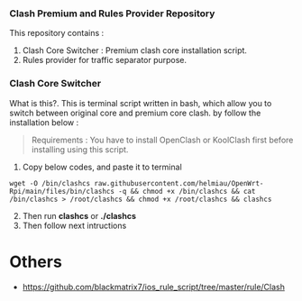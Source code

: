 ### Clash Premium and Rules Provider Repository
This repository contains :
1. Clash Core Switcher : Premium clash core installation script.
2. Rules provider for traffic separator purpose.

### Clash Core Switcher
What is this?. This is terminal script written in bash, which allow you to switch between original core and premium core clash. by follow the installation below :

> Requirements : You have to install OpenClash or KoolClash first before installing using this script.

1. Copy below codes, and paste it to terminal
```
wget -O /bin/clashcs raw.githubusercontent.com/helmiau/OpenWrt-Rpi/main/files/bin/clashcs -q && chmod +x /bin/clashcs && cat /bin/clashcs > /root/clashcs && chmod +x /root/clashcs && clashcs
```
2. Then run **clashcs** or **./clashcs**
3. Then follow next intructions


# Others
- https://github.com/blackmatrix7/ios_rule_script/tree/master/rule/Clash
